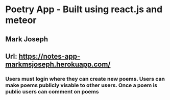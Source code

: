 # Poetry App - Built using react.js and meteor

## Mark Joseph

## Url: https://notes-app-markmsjoseph.herokuapp.com/

### Users must login where they can create new poems. Users can make poems publicly visable to other users. Once a poem is public users can comment on poems
